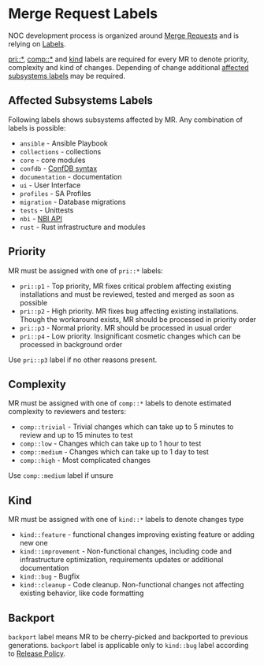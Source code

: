 # Merge Request Labels

NOC development process is organized around [Merge Requests](https://docs.gitlab.com/ee/user/project/merge_requests/)
and is relying on [Labels](https://docs.gitlab.com/ee/user/project/labels.html).

[pri::*](#priority), [comp::*](#complexity)
and [kind](#kind) labels are required for every MR
to denote priority, complexity and kind of changes. Depending
of change additional [affected subsystems labels](#affected-subsystems-labels)
may be required.

## Affected Subsystems Labels

Following labels shows subsystems affected by MR. Any combination of labels is possible:

* `ansible` - Ansible Playbook
* `collections` - collections
* `core` - core modules
* `confdb` - [ConfDB syntax](../../dev/reference/confdb/query.md)
* `documentation` - documentation
* `ui` - User Interface
* `profiles` - SA Profiles
* `migration` - Database migrations
* `tests` - Unittests
* `nbi` - [NBI API](api/nbi/index.md)
* `rust` - Rust infrastructure and modules

## Priority

MR must be assigned with one of `pri::*` labels:

* `pri::p1` - Top priority, MR fixes critical problem affecting
  existing installations and must be reviewed, tested and merged
  as soon as possible
* `pri::p2` - High priority. MR fixes bug affecting existing installations.
  Though the workaround exists, MR should be processed in priority order
* `pri::p3` - Normal priority. MR should be processed in usual order
* `pri::p4` - Low priority. Insignificant cosmetic changes which
  can be processed in background order

Use `pri::p3` label if no other reasons present.

## Complexity

MR must be assigned with one of `comp::*` labels to denote
estimated complexity to reviewers and testers:

* `comp::trivial` - Trivial changes which can take up to 5 minutes
  to review and up to 15 minutes to test
* `comp::low` - Changes which can take up to 1 hour to test
* `comp::medium` - Changes which can take up to 1 day to test
* `comp::high` - Most complicated changes

Use `comp::medium` label if unsure

## Kind

MR must be assigned with one of `kind::*` labels to denote changes type

* `kind::feature` - functional changes improving existing feature
  or adding new one
* `kind::improvement` - Non-functional changes, including code and infrastructure optimization,
  requirements updates or additional documentation
* `kind::bug` - Bugfix
* `kind::cleanup` - Code cleanup. Non-functional changes not affecting existing behavior,
  like code formatting

## Backport

`backport` label means MR to be cherry-picked and backported
to previous generations. `backport` label is applicable only
to `kind::bug` label according to [Release Policy](../../releases/policy.md).

